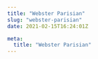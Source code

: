 ```yaml
---
title: "Webster Parisian"
slug: "webster-parisian"
date: 2021-02-15T16:24:01Z

meta:
  title: "Webster Parisian"
---
```



